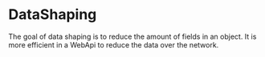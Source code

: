 # DataShaping

The goal of data shaping is to reduce the amount of fields in an object. It is more efficient in a WebApi to reduce the data over the network.
